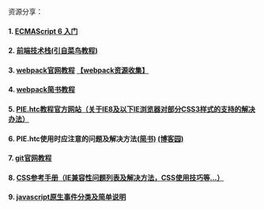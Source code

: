 资源分享：
 ####  1. [ECMAScript 6 入门](http://es6.ruanyifeng.com/)
 ####  2. [前端技术栈(引自菜鸟教程)](http://www.runoob.com/w3cnote/webfrontendstack.html)
 ####  3. [webpack官网教程](https://webpack.js.org/) [【webpack资源收集】](https://segmentfault.com/a/1190000005995267)
 ####  4. [webpack简书教程](https://www.jianshu.com/p/42e11515c10f)
 ####  5. [PIE.htc教程官方网站（关于IE8及以下IE浏览器对部分CSS3样式的支持的解决办法）](http://css3pie.com/)
 ####  6. PIE.htc使用时应注意的问题及解决方法[(简书)](https://www.jianshu.com/p/b18cbc3e6b64) [(博客园)](https://www.cnblogs.com/Hcjer/p/3986442.html)
 ####  7. [git官网教程](https://git-scm.com/book/zh/v2)
 ####  8. [CSS参考手册（IE兼容性问题列表及解决方法，CSS使用技巧等...）](http://www.css88.com/book/css/)
 ####  9. [javascript原生事件分类及简单说明](http://www.w3school.com.cn/tags/html_ref_eventattributes.asp)
